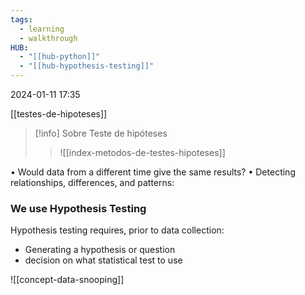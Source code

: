 ```yaml
---
tags:
  - learning
  - walkthrough
HUB:
  - "[[hub-python]]"
  - "[[hub-hypothesis-testing]]"
---
```

2024-01-11  17:35


[[testes-de-hipoteses]]

>[!info] Sobre Teste de hipóteses
>>![[index-metodos-de-testes-hipoteses]]





• Would data from a different time give the same results?
• Detecting relationships, differences, and patterns:
### We use Hypothesis Testing
Hypothesis testing requires, prior to data collection:
- Generating a hypothesis or question
 - decision on what statistical test to use

![[concept-data-snooping]]

